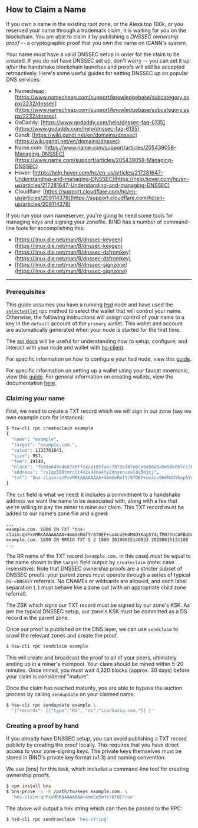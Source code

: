 ## How to Claim a Name

If you own a name in the existing root zone, or the Alexa top 100k, or you
reserved your name through a trademark claim, it is waiting for you on the
blockchain. You are able to claim it by publishing a _DNSSEC ownership
proof_ -- a cryptographic proof that you own the name on ICANN's system.

Your name _must_ have a valid DNSSEC setup in order for the claim to be
created. If you do not have DNSSEC set up, don't worry -- you can set it up
_after_ the handshake blockchain launches and proofs will still be accepted
retroactively. Here's some useful guides for setting DNSSEC up on popular DNS
services:

- Namecheap: [https://www.namecheap.com/support/knowledgebase/subcategory.aspx/2232/dnssec](https://www.namecheap.com/support/knowledgebase/subcategory.aspx/2232/dnssec)
- GoDaddy: [https://www.godaddy.com/help/dnssec-faq-6135](https://www.godaddy.com/help/dnssec-faq-6135)
- Gandi: [https://wiki.gandi.net/en/domains/dnssec](https://wiki.gandi.net/en/domains/dnssec)
- Name.com: [https://www.name.com/support/articles/205439058-Managing-DNSSEC](https://www.name.com/support/articles/205439058-Managing-DNSSEC)
- Hover: [https://help.hover.com/hc/en-us/articles/217281647-Understanding-and-managing-DNSSEC](https://help.hover.com/hc/en-us/articles/217281647-Understanding-and-managing-DNSSEC)
- Cloudflare: [https://support.cloudflare.com/hc/en-us/articles/209114378](https://support.cloudflare.com/hc/en-us/articles/209114378)

If you run your own nameserver, you're going to need some tools for managing
keys and signing your zonefile. BIND has a number of command-line tools for
accomplishing this:

- [https://linux.die.net/man/8/dnssec-keygen](https://linux.die.net/man/8/dnssec-keygen)
- [https://linux.die.net/man/8/dnssec-dsfromkey](https://linux.die.net/man/8/dnssec-dsfromkey)
- [https://linux.die.net/man/8/dnssec-signzone](https://linux.die.net/man/8/dnssec-signzone)

---

### Prerequisites

This guide assumes you have a running [hsd][hsd] node and have used the
[`selectwallet`][select] rpc method to select the wallet that will control
your name. Otherwise, the following instructions will assign control of your
name to a key in the `default` account of the `primary` wallet. This wallet
and account are automatically generated when your node is started for the
first time.

The [api docs][api] will be useful for understanding how to setup, configure,
and interact with your node and wallet with [hs-client][client].

For specific information on how to configure your hsd node, view this
[guide][config].

For specific information on setting up a wallet using your faucet mnemonic,
view this [guide][wallet]. For general information on creating wallets,
view the documentation [here][wallet-docs].

[hsd]: https://github.com/handshake-org/hsd
[select]: https://hsd-dev.org/api-docs/#selectwallet
[config]: https://hsd-dev.org/guides/config.html
[wallet]: https://hsd-dev.org/guides/wallet.html
[api]: https://hsd-dev.org/api-docs
[wallet-docs]: https://hsd-dev.org/api-docs/#wallet
[client]: https://github.com/handshake-org/hs-client

### Claiming your name

First, we need to create a TXT record which we will sign in our zone (say we
own example.com for instance):

``` bash
$ hsw-cli rpc createclaim example
{
  "name": "example",
  "target": "example.com.",
  "value": 1133761643,
  "size": 957,
  "fee": 19140,
  "block": "fb89a649e4667d8ffc4ce105faec7872ef47e0ce0e60a6a9e58e0b7cc3bb6147",
  "address": "rs1qz588tmrclt4x2v48nu4ty2dnyenusul8q5djcj",
  "txt": "hns-claim:qnPxvMRKAAAAAAAA+4mmSeRmfY/8TOEF+ux4cu9H4M4OYKap5Y4LfMO7YUcAFBUOdex4+uplMqefKrIpsyZnyHPn"
}
```

The `txt` field is what we need: it includes a commitment to a handshake
address we want the name to be associated with, along with a fee that we're
willing to pay the miner to mine our claim. This TXT record must be added to
our name's zone file and signed:

``` zone
...
example.com. 1800 IN TXT "hns-claim:qnPxvMRKAAAAAAAA+4mmSeRmfY/8TOEF+ux4cu9H4M4OYKap5Y4LfMO7YUcAFBUOdex4+uplMqefKrIpsyZnyHPn"
example.com. 1800 IN RRSIG TXT 5 2 1800 20190615140933 20180615131108 ...
```

The RR name of the TXT record (`example.com.` in this case) _must_ be equal
to the name shown in the `target` field output by `createclaim` (note: case
insensitive). Note that DNSSEC ownership proofs are a stricter subset of DNSSEC
proofs: your parent zones must operate through a series of typical `DS->DNSKEY`
referrals. No CNAMEs or wildcards are allowed, and each label separation (`.`)
must behave like a zone cut (with an appropriate child zone referral).

The ZSK which signs our TXT record must be signed by our zone's KSK. As per the
typical DNSSEC setup, our zone's KSK must be committed as a DS record in the
parent zone.

Once our proof is published on the DNS layer, we can use `sendclaim` to crawl
the relevant zones and create the proof.

``` bash
$ hsw-cli rpc sendclaim example
```

This will create and broadcast the proof to all of your peers, ultimately
ending up in a miner's mempool. Your claim should be mined within 5-20 minutes.
Once mined, you must wait 4,320 blocks (approx. 30 days) before your claim is
considered "mature".

Once the claim has reached maturity, you are able to bypass the auction process
by calling `sendupdate` on your claimed name.

``` bash
$ hsw-cli rpc sendupdate example \
  '{"records": [{"type":"NS", "ns":"icanhazip.com."}] }'
```

### Creating a proof by hand

If you already have DNSSEC setup, you can avoid publishing a TXT record
publicly by creating the proof locally. This requires that you have direct
access to your zone-signing keys. The private keys themselves must be stored in
BIND's private key format (v1.3) and naming convention.

We use [bns] for this task, which includes a command-line tool for creating
ownership proofs.

``` bash
$ npm install bns
$ bns-prove -x -K /path/to/keys example.com. \
  'hns-claim:qnPxvMRKAAAAAAAA+4mmSeRmfY/8TOEF+ux'
```

The above will output a hex string which can then be passed to the RPC:

``` bash
$ hsd-cli rpc sendrawclaim 'hex-string'
```
